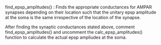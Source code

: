 find_epsp_amplitudes() : Finds the appropriate conductances for AMPAR synapses depending on their location such that the unitary epsp amplitude at the soma is the same irrespective of the location of the synapse.

After finding the synaptic conductances stated above, comment find_epsp_amplitudes() and uncomment the calc_epsp_amplitudes() function to calculate the actual epsp ampliudes at the soma.
